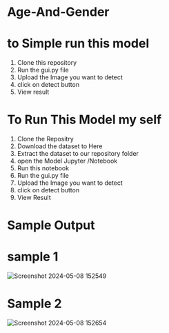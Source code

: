 # Age-And-Gender
# to Simple run this model
1. Clone this repository 
2. Run the gui.py file
3. Upload the Image you want to detect 
4. click on detect button 
5. View result 
# To Run This Model my self
1. Clone the Repositry
2. Download the dataset to Here
3. Extract the dataset to our repository folder
4. open the Model Jupyter /Notebook
5. Run this notebook
6. Run the gui.py file
7. Upload the Image you want to detect
8. click on detect button
9. View Result
# Sample Output
# sample 1
![Screenshot 2024-05-08 152549](https://github.com/Triptishukla292/Age-And-Gender/assets/138369343/3907cd1e-b4df-4a02-9c07-10d38711f50d)
# Sample 2
![Screenshot 2024-05-08 152654](https://github.com/Triptishukla292/Age-And-Gender/assets/138369343/96f9ab62-f4a6-41ba-aa30-660aa9359e1e)
